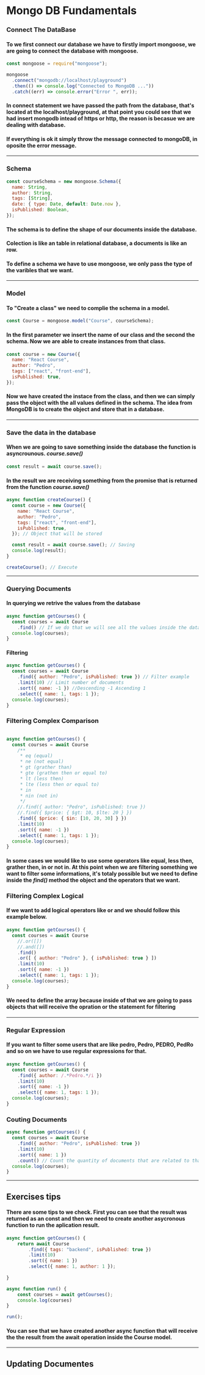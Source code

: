 # Mongo DB Fundamentals

### Connect The DataBase

#### To we first connect our database we have to firstly import mongoose, we are going to connect the database with mongoose.

```javascript
const mongoose = require("mongoose");

mongoose
  .connect("mongodb://localhost/playground")
  .then(() => console.log("Connected to MongoDB ..."))
  .catch((err) => console.error("Error ", err));
```

#### In connect statement we have passed the path from the database, that's located at the localhost/playground, at that point you could see that we had insert mongodb intead of https or http, the reason is becasue we are dealing with database.

#### If everything is ok it simply throw the message connected to mongoDB, in oposite the error message.

---

### Schema

```javascript
const courseSchema = new mongoose.Schema({
  name: String,
  author: String,
  tags: [String],
  date: { type: Date, default: Date.now },
  isPublished: Boolean,
});
```

#### The schema is to define the shape of our documents inside the database.

#### Colection is like an table in relational database, a documents is like an row.

#### To define a schema we have to use mongoose, we only pass the type of the varibles that we want.

---

### Model

#### To "Create a class" we need to complie the schema in a model.

```javascript
const Course = mongoose.model("Course", courseSchema);
```

#### In the first parameter we insert the name of our class and the second the schema. Now we are able to create instances from that class.

```javascript
const course = new Course({
  name: "React Course",
  author: "Pedro",
  tags: ["react", "front-end"],
  isPublished: true,
});
```
#### Now we have created the instace from the class, and then we can simply pass the object with the all values defined in the schema. The idea from MongoDB is to create the object and store that in a database.

---
### Save the data in the database


#### When we are going to save something inside the database the function is asyncrounous. *course.save()*

```javascript
const result = await course.save();
```

#### In the result we are receiving something from the promise that is returned from the function *course.save()*

```javascript
async function createCourse() {
  const course = new Course({
    name: "React Course",
    author: "Pedro",
    tags: ["react", "front-end"],
    isPublished: true,
  }); // Object that will be stored

  const result = await course.save(); // Saving
  console.log(result);
}

createCourse(); // Execute
```

---
### Querying Documents

#### In querying we retrive the values from the database

```javascript
async function getCourses() {
  const courses = await Course
    .find() // If we do that we will see all the values inside the database
  console.log(courses);
}
```

#### Filtering

```javascript
async function getCourses() {
  const courses = await Course
    .find({ author: "Pedro", isPublished: true }) // Filter example
    .limit(10) // Limit number of documents
    .sort({ name: -1 }) //Descending -1 Ascending 1
    .select({ name: 1, tags: 1 });
  console.log(courses);
}
```

### Filtering Complex Comparison

```javascript

async function getCourses() {
  const courses = await Course
    /**
     * eq (equal)
     * ne (not equal)
     * gt (grather than)
     * gte (grathen then or equal to)
     * lt (less then)
     * lte (less then or equal to)
     * in 
     * nin (not in)
     */
    //.find({ author: "Pedro", isPublished: true })
    //.find({ $price: { $gt: 10, $lte: 20 } })
    .find({ $price: { $in: [10, 20, 30] } })
    .limit(10)
    .sort({ name: -1 })
    .select({ name: 1, tags: 1 });
  console.log(courses);
}
```

#### In some cases we would like to use some operators like equal, less then, grather then, in or not in. At this point when we are filtering something we want to filter some informations, it's totaly possible but we need to define inside the *find()* method the object and the operators that we want.

### Filtering Complex Logical

#### If we want to add logical operators like or and we should follow this example below.

```javascript
async function getCourses() {
  const courses = await Course
    //.or([])
    //.and([])
    .find()
    .or([ { author: "Pedro" }, { isPublished: true } ])
    .limit(10)
    .sort({ name: -1 })
    .select({ name: 1, tags: 1 });
  console.log(courses);
}
```

#### We need to define the array because inside of that we are going to pass objects that will receive the opration or the statement for filtering

---

### Regular Expression

#### If you want to filter some users that are like pedro, Pedro, PEDRO, PedRo and so on we have to use regular expressions for that.

```javascript
async function getCourses() {
  const courses = await Course
    .find({ author: /.*Pedro.*/i })
    .limit(10)
    .sort({ name: -1 })
    .select({ name: 1, tags: 1 });
  console.log(courses);
}
```

### Couting Documents

```javascript
async function getCourses() {
  const courses = await Course
    .find({ author: "Pedro", isPublished: true })
    .limit(10)
    .sort({ name: 1 })
    .count() // Count the quantity of documents that are related to that find property
  console.log(courses);
}
```

---

## Exercises tips

#### There are some tips to we check. First you can see that the result was returned as an const and then we need to create another asycronous function to run the aplication result.

```javascript
async function getCourses() {
    return await Course
        .find({ tags: "backend", isPublished: true })
        .limit(10)
        .sort({ name: 1 })
        .select({ name: 1, author: 1 });
    
}
```
```javascript
async function run() {
    const courses = await getCourses();
    console.log(courses)
}

run();
```

#### You can see that we have created another async function that will receive the the result from the await operation inside the Course model.

---

## Updating Documentes

